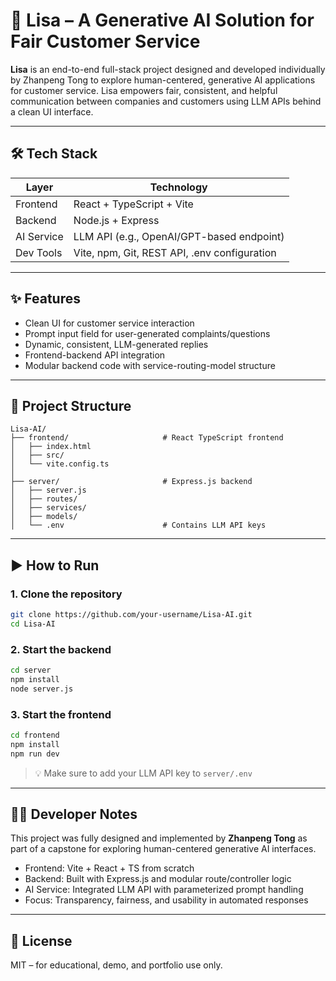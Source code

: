 
# 💬 Lisa – A Generative AI Solution for Fair Customer Service

**Lisa** is an end-to-end full-stack project designed and developed individually by Zhanpeng Tong to explore human-centered, generative AI applications for customer service. Lisa empowers fair, consistent, and helpful communication between companies and customers using LLM APIs behind a clean UI interface.

---

## 🛠 Tech Stack

| Layer      | Technology                    |
|------------|-------------------------------|
| Frontend   | React + TypeScript + Vite     |
| Backend    | Node.js + Express             |
| AI Service | LLM API (e.g., OpenAI/GPT-based endpoint) |
| Dev Tools  | Vite, npm, Git, REST API, .env configuration |

---

## ✨ Features

- Clean UI for customer service interaction
- Prompt input field for user-generated complaints/questions
- Dynamic, consistent, LLM-generated replies
- Frontend-backend API integration
- Modular backend code with service-routing-model structure

---

## 📁 Project Structure

```
Lisa-AI/
├── frontend/                     # React TypeScript frontend
│   ├── index.html
│   ├── src/
│   └── vite.config.ts
│
├── server/                       # Express.js backend
│   ├── server.js
│   ├── routes/
│   ├── services/
│   ├── models/
│   └── .env                      # Contains LLM API keys
```

---

## ▶️ How to Run

### 1. Clone the repository
```bash
git clone https://github.com/your-username/Lisa-AI.git
cd Lisa-AI
```

### 2. Start the backend
```bash
cd server
npm install
node server.js
```

### 3. Start the frontend
```bash
cd frontend
npm install
npm run dev
```

> 💡 Make sure to add your LLM API key to `server/.env`

---

## 🧑‍💻 Developer Notes

This project was fully designed and implemented by **Zhanpeng Tong** as part of a capstone for exploring human-centered generative AI interfaces.

- Frontend: Vite + React + TS from scratch
- Backend: Built with Express.js and modular route/controller logic
- AI Service: Integrated LLM API with parameterized prompt handling
- Focus: Transparency, fairness, and usability in automated responses

---

## 📄 License

MIT – for educational, demo, and portfolio use only.
